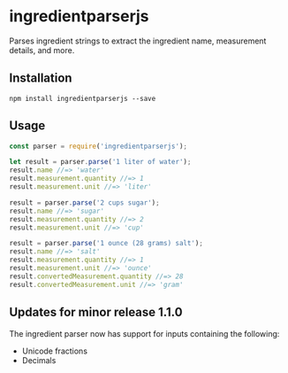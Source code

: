 # ingredientparserjs

Parses ingredient strings to extract the ingredient name, measurement details, and more. 

## Installation

```
npm install ingredientparserjs --save
```

## Usage

```javascript
const parser = require('ingredientparserjs');

let result = parser.parse('1 liter of water');
result.name //=> 'water'
result.measurement.quantity //=> 1
result.measurement.unit //=> 'liter'

result = parser.parse('2 cups sugar');
result.name //=> 'sugar'
result.measurement.quantity //=> 2
result.measurement.unit //=> 'cup'

result = parser.parse('1 ounce (28 grams) salt');
result.name //=> 'salt'
result.measurement.quantity //=> 1
result.measurement.unit //=> 'ounce'
result.convertedMeasurement.quantity //=> 28
result.convertedMeasurement.unit //=> 'gram'
```

## Updates for minor release 1.1.0

The ingredient parser now has support for inputs containing the following:
- Unicode fractions
- Decimals
